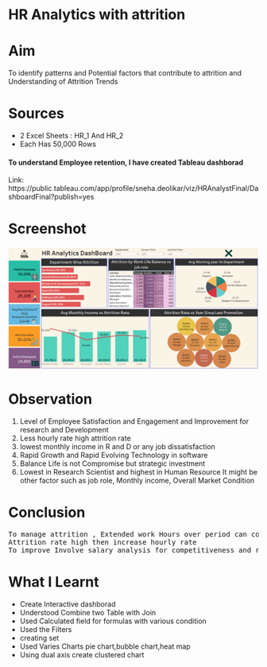 # HR Analytics with attrition

<h1>Aim</h1>To identify patterns and Potential factors that contribute to attrition and Understanding of Attrition Trends

<h1>Sources</h1>

<ul>
  <li>2 Excel Sheets : HR_1 And HR_2</li>
<li>Each Has 50,000  Rows</li>
</ul>

<h4>To understand Employee retention, I have created Tableau dashborad</h4>
Link: https://public.tableau.com/app/profile/sneha.deolikar/viz/HRAnalystFinal/DashboardFinal?publish=yes
<h1>Screenshot</h1>
<img src="Dashboard.png">

<h1>Observation</h1>
<ol><li> Level of Employee Satisfaction and Engagement and Improvement for research and Development</li>
<li> Less hourly rate high attrition rate</li>
<li> lowest monthly income in R and D or any job dissatisfaction</li>
<li> Rapid Growth  and Rapid Evolving Technology in software</li>
<li> Balance Life is not Compromise but strategic investment</li>
<li> Lowest in Research Scientist and highest in Human Resource
It might be other factor such as job role, Monthly income, Overall Market Condition</li></ol>

<h1>Conclusion</h1>
<pre>To manage attrition , Extended work Hours over period can contribute to burnout and reduced job satisfaction
Attrition rate high then increase hourly rate 
To improve Involve salary analysis for competitiveness and retention programs</pre>

<h1>What I Learnt</h1>
<ul>
  <li>Create Interactive dashborad</li>
  <li>Understood Combine two Table with Join</li>
  <li>Used Calculated field for formulas with various condition</li>
  <li>Used the Filters</li>
  <li>creating set</li>
  <li>Used Varies Charts pie chart,bubble chart,heat map</li>
  <li>Using dual axis create clustered chart</li>
</ul>





